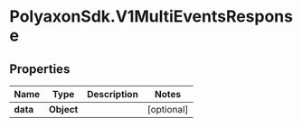 # PolyaxonSdk.V1MultiEventsResponse

## Properties

Name | Type | Description | Notes
------------ | ------------- | ------------- | -------------
**data** | **Object** |  | [optional] 


